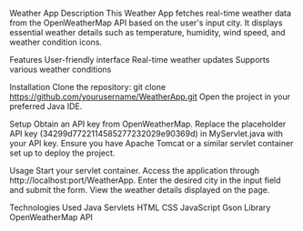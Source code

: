 Weather App
Description
This Weather App fetches real-time weather data from the OpenWeatherMap API based on the user's input city. It displays essential weather details such as temperature, humidity, wind speed, and weather condition icons.

Features
User-friendly interface
Real-time weather updates
Supports various weather conditions

Installation
Clone the repository: git clone https://github.com/yourusername/WeatherApp.git
Open the project in your preferred Java IDE.

Setup
Obtain an API key from OpenWeatherMap.
Replace the placeholder API key (34299d7722114585277232029e90369d) in MyServlet.java with your API key.
Ensure you have Apache Tomcat or a similar servlet container set up to deploy the project.

Usage
Start your servlet container.
Access the application through http://localhost:port/WeatherApp.
Enter the desired city in the input field and submit the form.
View the weather details displayed on the page.

Technologies Used
Java
Servlets
HTML
CSS
JavaScript
Gson Library
OpenWeatherMap API
